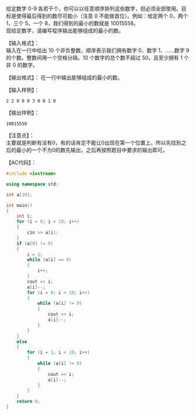 给定数字 0-9 各若干个。你可以以任意顺序排列这些数字，但必须全部使用。目标是使得最后得到的数尽可能小（注意 0 不能做首位）。例如：给定两个 0，两个 1，三个 5，一个 8，我们得到的最小的数就是 10015558。  
现给定数字，请编写程序输出能够组成的最小的数。

【输入格式】：  
输入在一行中给出 10 个非负整数，顺序表示我们拥有数字 0、数字 1、……数字 9 的个数。整数间用一个空格分隔。10 个数字的总个数不超过 50，且至少拥有 1 个非 0 的数字。  


【输出格式】：
在一行中输出能够组成的最小的数。 


【输入样例】：  
```
2 2 0 0 0 3 0 0 1 0
```
【输出样例】：  
```
10015558
```

【注意点】：  
主要就是判断有没有0，有的话肯定不能让0出现在第一个位置上，所以先找到之后的最小的一个不为0的数先输出，之后再按照题目中要求的输出即可。  


【AC代码】：  
```cpp
#include <iostream>

using namespace std;

int a[10];

int main()
{
	int i;
	for (i = 0; i < 10; i++)
	{
		cin >> a[i];
	}
	if (a[0] != 0)
	{
		i = 1;
		while (a[i] == 0)
		{
			i++;
		}
		cout << i;
		a[i]--;
		for (i = 0; i < 10; i++)
		{
			while (a[i] != 0)
			{
				cout << i;
				a[i]--;
			}
		}
	}
	else
	{
		for (i = 1; i < 10; i++)
		{
			while (a[i] != 0)
			{
				cout << i;
				a[i]--;
			}
		}
	}
	return 0;
}
```